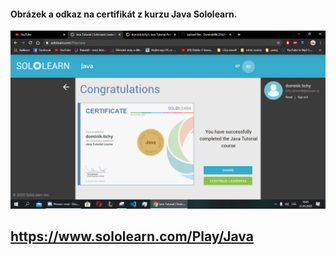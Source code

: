 #### Obrázek a odkaz na certifikát z kurzu Java Sololearn.
![java_certificate.jpg](java_certificate.jpg)
## https://www.sololearn.com/Play/Java
